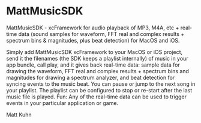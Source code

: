 # MattMusicSDK
MattMusicSDK - xcFramework for audio playback of MP3, M4A, etc + real-time data (sound samples for waveform, FFT real and complex results + spectrum bins & magnitudes, plus beat detection) for MacOS and iOS.

Simply add MattMusicSDK xcFramework to your MacOS or iOS project, send it the filenames (the SDK keeps a playlist internally) of music in your app bundle, call play, and it gives back real-time data: sample data for drawing the waveform, FFT real and complex results + spectrum bins and magnitudes for drawing a spectrum analyzer, and beat detection for syncing events to the music beat. You can pause or jump to the next song in your playlist. The playlist can be configured to stop or re-start after the last music file is played. Fun: Any of the real-time data can be used to trigger events in your particular application or game.

Matt Kuhn
